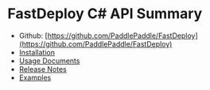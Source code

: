 # FastDeploy C# API Summary

- Github: [https://github.com/PaddlePaddle/FastDeploy](https://github.com/PaddlePaddle/FastDeploy)
- [Installation](https://github.com/PaddlePaddle/FastDeploy/blob/develop/docs/en/build_and_install)
- [Usage Documents](https://github.com/PaddlePaddle/FastDeploy/blob/develop/csharp)
- [Release Notes](https://github.com/PaddlePaddle/FastDeploy/releases)
- [Examples](https://github.com/PaddlePaddle/FastDeploy/tree/develop/examples)
